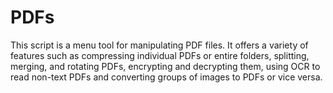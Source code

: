 PDFs
====

This script is a menu tool for manipulating PDF files.
It offers a variety of features such as compressing individual PDFs or entire folders, splitting, merging, and rotating PDFs, encrypting and decrypting them, using OCR to read non-text PDFs and converting groups of images to PDFs or vice versa.
